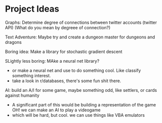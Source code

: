 # Project Ideas

Graphs:
Determine degree of connections between twitter accounts (twitter API)
(What do you mean by degreee of connection?)

Text Adventure:
Maybe try and create a dungeon master for dungeons and dragons


Boring idea:
Make a library for stochastic gradient descent

SLightly less boring:
MAke a neural net library?
 - or make a neural net and use to do something cool. Like classify something interest.
 - take a look in r/databases, there's some fun shit there.

AI:
build an A/I for some game, maybe something odd, like settlers, or cards against humanity
 - A significant part of this would be building a representation of the game
 OH! we can make an AI to play a videogame
 - which will be hard, but cool. we can use things like VBA emulators
 
